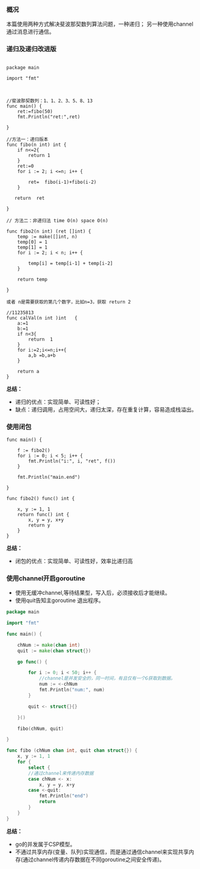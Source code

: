 ### 概况
 本篇使用两种方式解决斐波那契数列算法问题，一种递归； 另一种使用channel通过消息进行通信。


### 递归及递归改进版
~~~

package main

import "fmt"



//斐波那契数列：1、1、2、3、5、8、13
func main() {
    ret:=fibo(50)
	fmt.Println("ret:",ret)

}

//方法一：递归版本
func fibo(n int) int {
	if n<=2{
		return 1
	}
	ret:=0
	for i := 2; i <=n; i++ {

		ret=  fibo(i-1)+fibo(i-2)
	}

   return  ret

}

// 方法二：非递归法 time O(n) space O(n)

func fibo2(n int) (ret []int) {
	temp := make([]int, n)
	temp[0] = 1
	temp[1] = 1
	for i := 2; i < n; i++ {

		temp[i] = temp[i-1] + temp[i-2]
	}

	return temp

}

或者 n是需要获取的第几个数字，比如n=3，获取 return 2

//11235813
func calVal(n int )int   {
	a:=1
	b:=1
	if n<3{
		return  1
	}
	for i:=2;i<=n;i++{
		a,b =b,a+b
	}

	return a
}

~~~
**总结：**
* 递归的优点：实现简单、可读性好；
* 缺点：递归调用，占用空间大，递归太深，存在重复计算，容易造成栈溢出。


### 使用闭包

~~~
func main() {

	f := fibo2()
	for i := 0; i < 5; i++ {
		fmt.Println("i:", i, "ret", f())
	}

	fmt.Println("main.end")

}

func fibo2() func() int {

	x, y := 1, 1
	return func() int {
		x, y = y, x+y
		return y
	}
}
~~~

**总结：**
* 闭包的优点：实现简单、可读性好，效率比递归高
### 使用channel开启goroutine

* 使用无缓冲channel,等待结果型，写入后，必须接收后才能继续。
* 使用quit告知主goroutine 退出程序。

~~~go
package main

import "fmt"

func main() {

	chNum := make(chan int)
	quit := make(chan struct{})

	go func() {

		for i := 0; i < 50; i++ {
			//channel是并发安全的，同一时间，有且仅有一个G获取到数据。
			num := <-chNum
			fmt.Println("num:", num)
		}

		quit <- struct{}{}

	}()

	fibo(chNum, quit)

}

func fibo (chNum chan int, quit chan struct{}) {
	x, y := 1, 1
	for {
		select {
		//通过channel来传递内存数据
		case chNum <- x:
			x, y = y, x+y
		case <-quit:
			fmt.Println("end")
			return
		}
	}
}

~~~
**总结：**
 * go的并发属于CSP模型。
 * 不通过共享内存(变量、队列)实现通信，而是通过通信channel来实现共享内存(通过channel传递内存数据在不同goroutine之间安全传递)。
